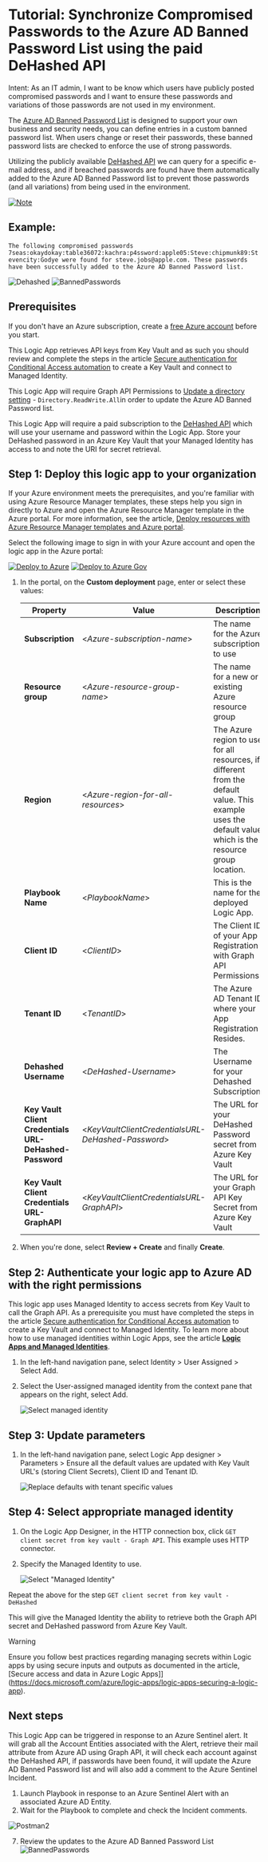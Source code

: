 # Tutorial: Synchronize Compromised Passwords to the Azure AD Banned Password List using the paid DeHashed API

Intent: As an IT admin, I want to be know which users have publicly posted compromised passwords and I want to ensure these passwords and variations of those passwords are not used in my environment.

The [Azure AD Banned Password List](https://docs.microsoft.com/azure/active-directory/authentication/concept-password-ban-bad) is designed to support your own business and security needs, you can define entries in a custom banned password list. When users change or reset their passwords, these banned password lists are checked to enforce the use of strong passwords.

Utilizing the publicly available [DeHashed API](https://www.dehashed.com/pricing) we can query for a specific e-mail address, and if breached passwords are found have them automatically added to the Azure AD Banned Password list to prevent those passwords (and all variations) from being used in the environment.

[![Note](./media/note.png)](https://docs.microsoft.com/azure/active-directory/authentication/concept-password-ban-bad#custom-banned-password-list)

## Example:
`The following compromised passwords 7seas:okaydokay:table36072:kachra:p4ssword:apple05:Steve:chipmunk89:Stevencity:Godye were found for steve.jobs@apple.com. These passwords have been successfully added to the Azure AD Banned Password list.`

   ![Dehashed](./media/dehashed.png)
   ![BannedPasswords](./media/bannedpasswords.png)

## Prerequisites

If you don't have an Azure subscription, create a [free Azure account](https://azure.microsoft.com/free/?WT.mc_id=A261C142F) before you start.

This Logic App retrieves API keys from Key Vault and as such you should review and complete the steps in the article [Secure authentication for Conditional Access automation](https://github.com/Azure-Samples/azure-ad-conditional-access-apis/blob/main/00-prereq/readme.md) to create a Key Vault and connect to Managed Identity.

This Logic App will require Graph API Permissions to [Update a directory setting](https://docs.microsoft.com/graph/api/directorysetting-update?view=graph-rest-beta&tabs=http) - `Directory.ReadWrite.All`in order to update the Azure AD Banned Password list.

This Logic App will require a paid subscription to the [DeHashed API](https://www.dehashed.com/pricing) which will use your username and password within the Logic App. Store your DeHashed password in an Azure Key Vault that your Managed Identity has access to and note the URI for secret retrieval.

## Step 1: Deploy this logic app to your organization

If your Azure environment meets the prerequisites, and you're familiar with using Azure Resource Manager templates, these steps help you sign in directly to Azure and open the Azure Resource Manager template in the Azure portal. For more information, see the article, [Deploy resources with Azure Resource Manager templates and Azure portal](https://docs.microsoft.com/azure/azure-resource-manager/templates/overview).

Select the following image to sign in with your Azure account and open the logic app in the Azure portal:

   [![Deploy to Azure](https://aka.ms/deploytoazurebutton)](https://portal.azure.com/#create/Microsoft.Template/uri/https%3A%2F%2Fraw.githubusercontent.com%2FSCStelz%2FAzure-Sentinel%2Fmaster%2FPlaybooks%2FGet-CompromisedPasswords%2Fazuredeploy.json) [![Deploy to Azure Gov](https://aka.ms/deploytoazuregovbutton)](https%3A%2F%2Fraw.githubusercontent.com%2FSCStelz%2FAzure-Sentinel%2Fmaster%2FPlaybooks%2FGet-CompromisedPasswords%2Fazuredeploy.json)

1. In the portal, on the **Custom deployment** page, enter or select these values:

   | Property | Value | Description |
   |----------|-------|-------------|
   | **Subscription** | <*Azure-subscription-name*> | The name for the Azure subscription to use |
   | **Resource group** | <*Azure-resource-group-name*> | The name for a new or existing Azure resource group |
   | **Region** |  <*Azure-region-for-all-resources*> | The Azure region to use for all resources, if different from the default value. This example uses the default value which is the resource group location. |
   | **Playbook Name**|  <*PlaybookName*> | This is the name for the deployed Logic App. |
   | **Client ID** | <*ClientID*> | The Client ID of your App Registration with Graph API Permissions.|
   | **Tenant ID** | <*TenantID*> | The Azure AD Tenant ID where your App Registration Resides.|
   | **Dehashed Username** | <*DeHashed-Username*> | The Username for your Dehashed Subscription.|
   | **Key Vault Client Credentials URL-DeHashed-Password** | <*KeyVaultClientCredentialsURL-DeHashed-Password*> | The URL for your DeHashed Password secret from Azure Key Vault|
   | **Key Vault Client Credentials URL-GraphAPI** | <*KeyVaultClientCredentialsURL-GraphAPI*> | The URL for your Graph API Key Secret from Azure Key Vault|

1. When you're done, select **Review + Create** and finally **Create**.

## Step 2: Authenticate your logic app to Azure AD with the right permissions

This logic app uses Managed Identity to access secrets from Key Vault to call the Graph API. As a prerequisite you must have completed the steps in the article [Secure authentication for Conditional Access automation](https://github.com/Azure-Samples/azure-ad-conditional-access-apis/blob/main/00-prereq/readme.md) to create a Key Vault and connect to Managed Identity. To learn more about how to use managed identities within Logic Apps, see the article [**Logic Apps and Managed Identities**](https://docs.microsoft.com/azure/logic-apps/create-managed-service-identity).

1. In the left-hand navigation pane, select Identity > User Assigned > Select Add.

1. Select the User-assigned managed identity from the context pane that appears on the right, select Add.

   ![Select managed identity](./media/blueprint-mi-edit.png)

## Step 3: Update parameters

1. In the left-hand navigation pane, select Logic App designer > Parameters > Ensure all the default values are updated with Key Vault URL's (storing Client Secrets), Client ID and Tenant ID.

   ![Replace defaults with tenant specific values](./media/parameters.png)

## Step 4: Select appropriate managed identity

1. On the Logic App Designer, in the HTTP connection box, click `GET client secret from key vault - Graph API`. This example uses HTTP connector.

2. Specify the Managed Identity to use.

   ![Select "Managed Identity"](./media/mi-new.png)

Repeat the above for the step `GET client secret from key vault - DeHashed`

This will give the Managed Identity the ability to retrieve both the Graph API secret and DeHashed password from Azure Key Vault.

> [!WARNING]
> Ensure you follow best practices regarding managing secrets within Logic apps by using secure inputs and outputs as documented in the article, [Secure access and data in Azure Logic Apps]](https://docs.microsoft.com/azure/logic-apps/logic-apps-securing-a-logic-app).

## Next steps

This Logic App can be triggered in response to an Azure Sentinel alert. It will grab all the Account Entities associated with the Alert, retrieve their mail attribute from Azure AD using Graph API, it will check each account against the DeHashed API, if passwords have been found, it will update the Azure AD Banned Password list and will also add a comment to the Azure Sentinel Incident.

1. Launch Playbook in response to an Azure Sentinel Alert with an associated Azure AD Entity.
2. Wait for the Playbook to complete and check the Incident comments.

![Postman2](./media/postman2.png)

7. Review the updates to the Azure AD Banned Password List
   ![BannedPasswords](./media/bannedpasswords.png)
